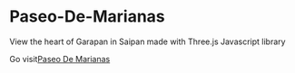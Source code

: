 # Paseo-De-Marianas
View the heart of Garapan in Saipan made with Three.js Javascript library


Go visit[Paseo De Marianas](https://noah670.github.io/Paseo-De-Marianas/)
